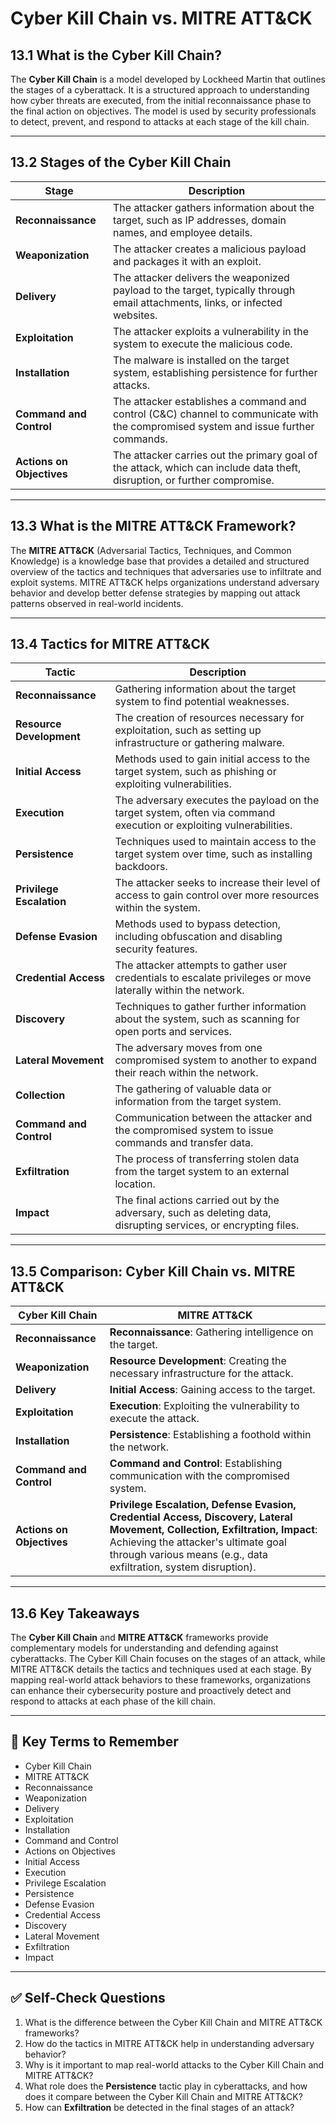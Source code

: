 # Cyber Kill Chain vs. MITRE ATT&CK

## 13.1 What is the Cyber Kill Chain?

The **Cyber Kill Chain** is a model developed by Lockheed Martin that outlines the stages of a cyberattack. It is a structured approach to understanding how cyber threats are executed, from the initial reconnaissance phase to the final action on objectives. The model is used by security professionals to detect, prevent, and respond to attacks at each stage of the kill chain.

---

## 13.2 Stages of the Cyber Kill Chain

| **Stage**              | **Description**                                                                 |
|------------------------|---------------------------------------------------------------------------------|
| **Reconnaissance**      | The attacker gathers information about the target, such as IP addresses, domain names, and employee details. |
| **Weaponization**       | The attacker creates a malicious payload and packages it with an exploit. |
| **Delivery**            | The attacker delivers the weaponized payload to the target, typically through email attachments, links, or infected websites. |
| **Exploitation**        | The attacker exploits a vulnerability in the system to execute the malicious code. |
| **Installation**        | The malware is installed on the target system, establishing persistence for further attacks. |
| **Command and Control** | The attacker establishes a command and control (C&C) channel to communicate with the compromised system and issue further commands. |
| **Actions on Objectives** | The attacker carries out the primary goal of the attack, which can include data theft, disruption, or further compromise. |

---

## 13.3 What is the MITRE ATT&CK Framework?

The **MITRE ATT&CK** (Adversarial Tactics, Techniques, and Common Knowledge) is a knowledge base that provides a detailed and structured overview of the tactics and techniques that adversaries use to infiltrate and exploit systems. MITRE ATT&CK helps organizations understand adversary behavior and develop better defense strategies by mapping out attack patterns observed in real-world incidents.

---

## 13.4 Tactics for MITRE ATT&CK

| **Tactic**                | **Description**                                                                   |
|---------------------------|-----------------------------------------------------------------------------------|
| **Reconnaissance**         | Gathering information about the target system to find potential weaknesses. |
| **Resource Development**   | The creation of resources necessary for exploitation, such as setting up infrastructure or gathering malware. |
| **Initial Access**         | Methods used to gain initial access to the target system, such as phishing or exploiting vulnerabilities. |
| **Execution**              | The adversary executes the payload on the target system, often via command execution or exploiting vulnerabilities. |
| **Persistence**            | Techniques used to maintain access to the target system over time, such as installing backdoors. |
| **Privilege Escalation**   | The attacker seeks to increase their level of access to gain control over more resources within the system. |
| **Defense Evasion**        | Methods used to bypass detection, including obfuscation and disabling security features. |
| **Credential Access**      | The attacker attempts to gather user credentials to escalate privileges or move laterally within the network. |
| **Discovery**              | Techniques to gather further information about the system, such as scanning for open ports and services. |
| **Lateral Movement**       | The adversary moves from one compromised system to another to expand their reach within the network. |
| **Collection**             | The gathering of valuable data or information from the target system. |
| **Command and Control**    | Communication between the attacker and the compromised system to issue commands and transfer data. |
| **Exfiltration**          | The process of transferring stolen data from the target system to an external location. |
| **Impact**                 | The final actions carried out by the adversary, such as deleting data, disrupting services, or encrypting files. |

---

## 13.5 Comparison: Cyber Kill Chain vs. MITRE ATT&CK

| **Cyber Kill Chain**              | **MITRE ATT&CK**                                   |
|-----------------------------------|----------------------------------------------------|
| **Reconnaissance**                | **Reconnaissance**: Gathering intelligence on the target. |
| **Weaponization**                 | **Resource Development**: Creating the necessary infrastructure for the attack. |
| **Delivery**                      | **Initial Access**: Gaining access to the target. |
| **Exploitation**                  | **Execution**: Exploiting the vulnerability to execute the attack. |
| **Installation**                  | **Persistence**: Establishing a foothold within the network. |
| **Command and Control**           | **Command and Control**: Establishing communication with the compromised system. |
| **Actions on Objectives**         | **Privilege Escalation, Defense Evasion, Credential Access, Discovery, Lateral Movement, Collection, Exfiltration, Impact**: Achieving the attacker's ultimate goal through various means (e.g., data exfiltration, system disruption). |

---

## 13.6 Key Takeaways

The **Cyber Kill Chain** and **MITRE ATT&CK** frameworks provide complementary models for understanding and defending against cyberattacks. The Cyber Kill Chain focuses on the stages of an attack, while MITRE ATT&CK details the tactics and techniques used at each stage. By mapping real-world attack behaviors to these frameworks, organizations can enhance their cybersecurity posture and proactively detect and respond to attacks at each phase of the kill chain.

---

## 🧠 **Key Terms to Remember**

- Cyber Kill Chain
- MITRE ATT&CK
- Reconnaissance
- Weaponization
- Delivery
- Exploitation
- Installation
- Command and Control
- Actions on Objectives
- Initial Access
- Execution
- Privilege Escalation
- Persistence
- Defense Evasion
- Credential Access
- Discovery
- Lateral Movement
- Exfiltration
- Impact

---

## ✅ **Self-Check Questions**

1. What is the difference between the Cyber Kill Chain and MITRE ATT&CK frameworks?
2. How do the tactics in MITRE ATT&CK help in understanding adversary behavior?
3. Why is it important to map real-world attacks to the Cyber Kill Chain and MITRE ATT&CK?
4. What role does the **Persistence** tactic play in cyberattacks, and how does it compare between the Cyber Kill Chain and MITRE ATT&CK?
5. How can **Exfiltration** be detected in the final stages of an attack?

